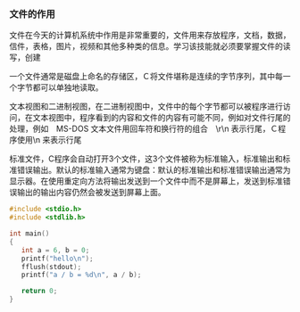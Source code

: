 
### 文件的作用

文件在今天的计算机系统中作用是非常重要的，文件用来存放程序，文档，数据，信件，表格，图片，视频和其他多种类的信息。学习该技能就必须要掌握文件的读写，创建

一个文件通常是磁盘上命名的存储区，Ｃ将文件堪称是连续的字节序列，其中每一个字节都可以单独地读取。

文本视图和二进制视图，在二进制视图中，文件中的每个字节都可以被程序进行访问，在文本视图中，程序看到的内容和文件的内容有可能不同，例如对文件行尾的处理，例如　MS-DOS 文本文件用回车符和换行符的组合　\r\n 表示行尾，Ｃ程序使用\n 来表示行尾

标准文件，C程序会自动打开3个文件，这3个文件被称为标准输入，标准输出和标准错误输出。默认的标准输入通常为键盘：默认的标准输出和标准错误输出通常为显示器。在使用重定向方法将输出发送到一个文件中而不是屏幕上，发送到标准错误输出的输出内容仍然会被发送到屏幕上面。

```c
#include <stdio.h>
#include <stdlib.h>

int main()
{
   int a = 6, b = 0;
   printf("hello\n");
   fflush(stdout);
   printf("a / b = %d\n", a / b);

   return 0;
}
```

